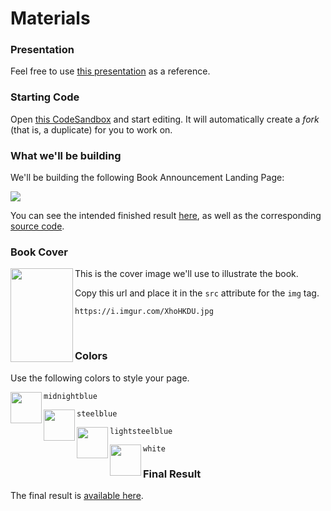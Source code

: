 # Materials

### Presentation

Feel free to use [this presentation](https://docs.google.com/presentation/d/16YETqoE0T2QqjpjdD9O2wD534sT6Lckj17gTqh-4y6g/edit#slide=id.g71ae2059be_0_33) as a reference.

### Starting Code

Open [this CodeSandbox](https://codesandbox.io/s/webinar-base-template-xgu3i) and start editing. It will automatically create a *fork* (that is, a duplicate) for you to work on.

### What we'll be building

We'll be building the following Book Announcement Landing Page:

<img src="https://i.imgur.com/t7bqMEl.jpg">

You can see the intended finished result [here](https://6kpl9.csb.app/), as well as the corresponding [source code](https://codesandbox.io/s/webinar-html-css-simplified-6kpl9).

### Book Cover

<img align="left" width="100" height="150" src="https://i.imgur.com/XhoHKDU.jpg">

This is the cover image we'll use to illustrate the book.

Copy this url and place it in the `src` attribute for the `img` tag.

```
https://i.imgur.com/XhoHKDU.jpg
```

<br>

### Colors

Use the following colors to style your page.

<img align="left" width="50" height="50" src="https://placehold.it/50/191970/ffffff?text=+">

```
midnightblue
```

<img align="left" width="50" height="50" src="https://placehold.it/50/4682b4/ffffff?text=+">

```
steelblue
```

<img align="left" width="50" height="50" src="https://placehold.it/50/b0c4de/ffffff?text=+">

```
lightsteelblue
```

<img align="left" width="50" height="50" src="https://placehold.it/50/ffffff/ffffff?text=+">

```
white
```

### Final Result

The final result is [available here](https://codesandbox.io/s/webinar-base-template-eyytc).
